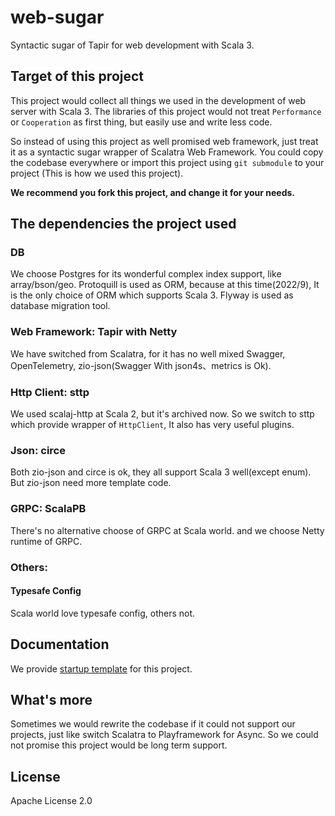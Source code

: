 # web-sugar
Syntactic sugar of Tapir for web development with Scala 3.
## Target of this project
This project would collect all things we used in the development of web server with Scala 3. The libraries of this project would not treat `Performance` or `Cooperation` as first thing, but easily use and write less code. 

So instead of using this project as well promised web framework, just treat it as a syntactic sugar wrapper of Scalatra Web Framework. You could copy the codebase everywhere or import this project using `git submodule` to your project (This is how we used this project). 

**We recommend you fork this project, and change it for your needs.**

## The dependencies the project used
### DB
We choose Postgres for its wonderful complex index support, like array/bson/geo. 
Protoquill is used as ORM, because at this time(2022/9), It is the only choice of ORM which supports Scala 3.
Flyway is used as database migration tool.
### Web Framework: Tapir with Netty
We have switched from Scalatra, for it has no well mixed Swagger, OpenTelemetry, zio-json(Swagger With json4s、metrics is Ok).
### Http Client: sttp
We used scalaj-http at Scala 2, but it's archived now. So we switch to sttp which provide wrapper of `HttpClient`, It also has very useful plugins.
### Json:  circe
Both zio-json and circe is ok, they all support Scala 3 well(except enum). But zio-json need more template code.
### GRPC: ScalaPB
There's no alternative choose of GRPC at Scala world. and we choose Netty runtime of GRPC.
### Others:
#### Typesafe Config
Scala world love typesafe config, others not.

## Documentation
We provide [startup template](https://github.com/ForNetCode/web-sugar-startup) for this project.

## What's more
Sometimes we would rewrite the codebase if it could not support our projects, just like switch Scalatra to Playframework for Async. So we could not promise this project would be long term support.

## License
Apache License 2.0
